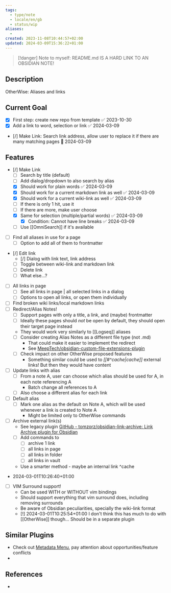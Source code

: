 ```yaml
---
tags:
  - type/note
  - locale/en/gb
  - status/wip
aliases:
  - 
created: 2023-11-08T10:44:57+02:00
updated: 2024-03-09T15:36:22+01:00
---
```

> [!danger] Note to myself: README.md IS A HARD LINK TO AN OBSIDIAN NOTE!
## Description

OtherWise: Aliases and links

## Current Goal

- [x] First step: create new repo from template ✅ 2023-10-30
- [x] Add a link to word, selection or link ✅ 2024-03-09
- [/] Make Link: Search link address, allow user to replace it if there are many matching pages 🛫 2024-03-09

## Features

- [/] Make Link
    - [ ] Search by title (default)
    - [ ] Add dialog/dropdown to also search by alias
    - [x] Should work for plain words ✅ 2024-03-09
    - [x] Should work for a current markdown link as well ✅ 2024-03-09
    - [x] Should work for a current wiki-link as well ✅ 2024-03-09
    - [ ] If there is only 1 hit, use it
    - [ ] If there are more, make user choose
    - [x] Same for selection (multiple/partial words) ✅ 2024-03-09
        - [x] Condition: Cannot have line breaks ✅ 2024-03-09
    - [ ] Use [[OmniSearch]] if it's available
- [ ] Find all aliases in use for a page
    - [ ] Option to add all of them to frontmatter 
- [/] Edit link
    - [/] Dialog with link text, link address
    - [ ] Toggle between wiki-link and markdown link
    - [ ] Delete link
    - [ ] What else...?
- [ ] All links in page
    - [ ] See all links in page | all selected links in a dialog
    - [ ] Options to open all links, or open them individually
- [ ] Find broken wiki links/local markdown links
- [ ] Redirect/Alias Notes!
    - [ ] Support pages with only a title, a link, and (maybe) frontmatter
    - [ ] Ideally these pages should *not* be open by default, they should open their target page instead
    - They would work very similarly to [[Logseq]] aliases
    - [ ] Consider creating Alias Notes as a different file type (not .md)
        - That could make it easier to implement the redirect
        - See [MeepTech/obsidian-custom-file-extensions-plugin](https://github.com/MeepTech/obsidian-custom-file-extensions-plugin)
    - [ ] Check impact on other OtherWise proposed features
        - Something similar could be used to *[[#^cache|cache]]* external links! But then they would have content
- [ ] Update links with alias
    - [ ] From a note A, user can choose which alias should be used for A, in each note referencing A
        - Batch change all references to A
    - [ ] Also choose a different alias for each link
- [ ] Default alias
    - [ ] Mark one alias as the default on Note A, which will be used whenever a link is created to Note A
        - Might be limited only to OtherWise commands
- [ ] Archive external link(s)
    - See legacy plugin [GitHub - tomzorz/obsidian-link-archive: Link Archive plugin for Obsidian](https://github.com/tomzorz/obsidian-link-archive)
    - [ ] Add commands to
        - [ ] archive 1 link
        - [ ] all links in page
        - [ ] all links in folder
        - [ ] all links in vault
    - Use a smarter method - maybe an internal link ^cache
- 2024-03-01T10:26:40+01:00 
- [ ] VIM Surround support!
    - Can be used WITH or WITHOUT vim bindings
    - Should support everything that vim surround does, including removing surrounds
    - Be aware of Obsidian peculiarities, specially the wiki-link format
    - [!] 2024-03-01T10:25:54+01:00 I don't think this has much to do with [[OtherWise]] though... Should be in a separate plugin

## Similar Plugins

- Check out [Metadata Menu](https://mdelobelle.github.io/metadatamenu/), pay attention about opportunities/feature conflicts
- 

## References
<!-- Links to pages not referenced in the content -->
- 
